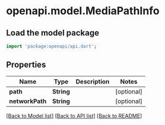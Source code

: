 # openapi.model.MediaPathInfo

## Load the model package
```dart
import 'package:openapi/api.dart';
```

## Properties
Name | Type | Description | Notes
------------ | ------------- | ------------- | -------------
**path** | **String** |  | [optional] 
**networkPath** | **String** |  | [optional] 

[[Back to Model list]](../README.md#documentation-for-models) [[Back to API list]](../README.md#documentation-for-api-endpoints) [[Back to README]](../README.md)



